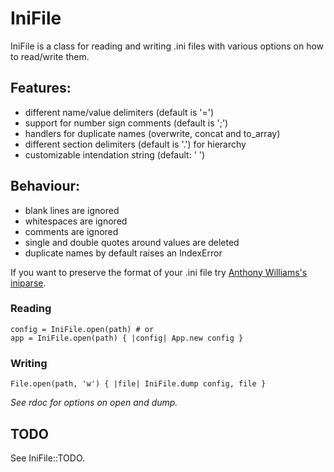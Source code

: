 IniFile
=======

IniFile is a class for reading and writing .ini files with various options on
how to read/write them.

Features:
---------

  * different name/value delimiters (default is '=')
  * support for number sign comments (default is ';')
  * handlers for duplicate names (overwrite, concat and to\_array)
  * different section delimiters (default is '.') for hierarchy
  * customizable intendation string (default: '  ')

Behaviour:
----------

  * blank lines are ignored
  * whitespaces are ignored
  * comments are ignored
  * single and double quotes around values are deleted
  * duplicate names by default raises an IndexError

If you want to preserve the format of your .ini file try
[Anthony Williams's iniparse](http://github.com/antw/iniparse/).

### Reading

    config = IniFile.open(path) # or
    app = IniFile.open(path) { |config| App.new config }

### Writing

    File.open(path, 'w') { |file| IniFile.dump config, file }

_See rdoc for options on open and dump._

TODO
----

See IniFile::TODO.
